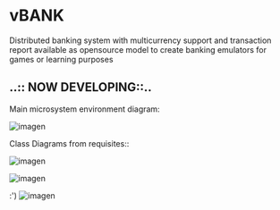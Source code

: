# vBANK 
Distributed banking system with multicurrency support and transaction report
available as opensource model to create banking emulators for games or learning purposes


 ## ..:: NOW DEVELOPING::.. 

Main microsystem environment diagram:

![imagen](https://user-images.githubusercontent.com/107514286/188348049-769a3621-df55-4a90-98d0-7f9d8bb259d3.png)

Class Diagrams from requisites::

![imagen](https://user-images.githubusercontent.com/107514286/188348324-b34945d5-9b58-4f80-acc1-db46f7cc7793.png)

![imagen](https://user-images.githubusercontent.com/107514286/188348434-b8c152e4-c1b6-429e-b960-88c22eb06d41.png)

:')
![imagen](https://user-images.githubusercontent.com/107514286/188509742-b9566b9c-696f-4926-a984-115288862463.png)

